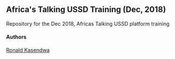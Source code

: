 ## Africa's Talking USSD Training (Dec, 2018)

Repository for the Dec 2018, Africas Talking USSD platform training

#### Authors

[Ronald Kasendwa](https://github.com/kasendwa)
